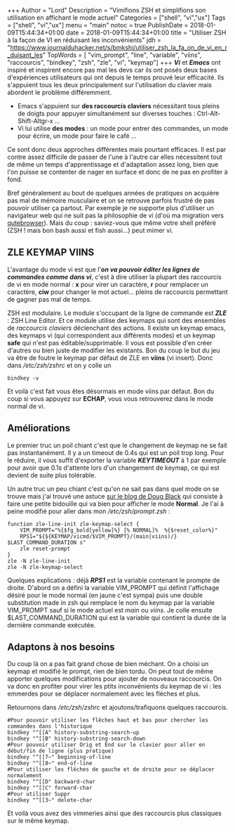 +++
Author = "Lord"
Description = "Vimifions ZSH et simplifions son utilisation en affichant le mode actuel"
Categories = ["shell", "vi","ux"]
Tags = ["shell", "vi","ux"]
menu = "main"
notoc = true
PublishDate = 2018-01-09T15:44:34+01:00
date = 2018-01-09T15:44:34+01:00
title = "Utiliser ZSH à la façon de VI en réduisant les inconvénients"
jdh = "https://www.journalduhacker.net/s/bmkshi/utiliser_zsh_la_fa_on_de_vi_en_r_duisant_les"
TopWords = [  "vim_prompt", "line", "variable", "viins", "raccourcis", "bindkey", "zsh", "zle", "vi", "keymap"]
+++
***Vi*** et ***Emacs*** ont inspiré et inspirent encore pas mal les devs car ils ont posés deux bases d'expériences utilisateurs qui ont depuis le temps prouvé leur efficacité. Ils s'appuient tous les deux principalement sur l'utilisation du clavier mais abordent le problème différemment.

  - Emacs s'appuient sur **des raccourcis claviers** nécessitant tous pleins de doigts pour appuyer simultanément sur diverses touches : Ctrl-Alt-Shift-Altgr-x …
  - Vi lui utilise **des modes** : un mode pour entrer des commandes, un mode pour écrire, un mode pour faire le café …

Ce sont donc deux approches différentes mais pourtant efficaces. Il est par contre assez difficile de passer de l'une à l'autre car elles nécessitent tout de même un temps d'apprentissage et d'adaptation assez long, bien que l'on puisse se contenter de nager en surface et donc de ne pas en profiter à fond.

Bref généralement au bout de quelques années de pratiques on acquière pas mal de mémoire musculaire et on se retrouve parfois frustré de pas pouvoir utiliser ça partout. Par exemple je ne supporte plus d'utiliser un navigateur web qui ne suit pas la philosophie de vi (d'où ma migration vers [qutebrowser](https://lord.re/posts/64-qutebrowser/)). Mais du coup : saviez-vous que même votre shell préféré (ZSH ! mais bon bash aussi et fish aussi…) peut mimer vi.

## ZLE KEYMAP VIINS
L'avantage du mode vi est que l'***on va pouvoir éditer les lignes de commandes comme dans vi***, c'est à dire utiliser la plupart des raccourcis de vi en mode normal : **x** pour virer un caractère, **r** pour remplacer un caractère, **ciw** pour changer le mot actuel… pleins de raccourcis permettant de gagner pas mal de temps.

ZSH est modulaire. Le module s'occupant de la ligne de commande est ***ZLE*** : ZSH Line Editor. Et ce module utilise des keymaps qui sont des ensembles de *raccourcis claviers* déclenchant des actions. Il existe un keymap emacs, des keymaps vi (qui correspondent aux différents modes) et un keymap **safe** qui n'est pas éditable/supprimable. Il vous est possible d'en créer d'autres ou bien juste de modifier les existants. Bon du coup le but du jeu va être de foutre le keymap par défaut de ZLE en **viins** (vi insert). Donc dans */etc/zsh/zshrc* et on y colle un 

	bindkey -v 

Et voilà c'est fait vous êtes désormais en mode viins par défaut. Bon du coup si vous appuyez sur **ECHAP**, vous vous retrouverez dans le mode normal de vi.

## Améliorations
Le premier truc un poil chiant c'est que le changement de keymap ne se fait pas instantanément. Il y a un timeout de 0.4s qui est un poil trop long. Pour le réduire, il vous suffit d'exporter la variable ***KEYTIMEOUT*** à 1 par exemple pour avoir que 0.1s d'attente lors d'un changement de keymap, ce qui est devient de suite plus tolérable.

Un autre truc un peu chiant c'est qu'on ne sait pas dans quel mode on se trouve mais j'ai trouvé une astuce [sur le blog de Doug Black](https://dougblack.io/words/zsh-vi-mode.html) qui consiste à faire une petite bidouille qui va bien pour afficher le mode **Normal**. Je l'ai à peine modifié pour aller dans mon */etc/zsh/prompt.zsh* :

	function zle-line-init zle-keymap-select {
		VIM_PROMPT="%{$fg_bold[yellow]%} [% NORMAL]%  %{$reset_color%}"
		RPS1="${${KEYMAP/vicmd/$VIM_PROMPT}/(main|viins)/} $LAST_COMMAND_DURATION s"
		zle reset-prompt
	}
	zle -N zle-line-init
	zle -N zle-keymap-select

Quelques explications : déjà ***RPS1*** est la variable contenant le prompte de droite. D'abord on a défini la variable VIM_PROMPT qui définit l'affichage désiré pour le mode normal (en jaune c'est sympa) puis une double substitution made in zsh qui remplace le nom du keymap par la variable VIM_PROMPT sauf si le mode actuel est *main* ou *viins*. Je colle ensuite $LAST_COMMAND_DURATION qui est la variable qui contient la durée de la dernière commande exécutée.

## Adaptons à nos besoins
Du coup là on a pas fait grand chose de bien méchant. On a choisi un keymap et modifié le prompt, rien de bien tordu. On peut tout de même apporter quelques modifications pour ajouter de nouveaux raccourcis. On va donc en profiter pour virer les ptits inconvénients du keymap de vi : les emmerdes pour se déplacer normalement avec les flèches et plus.

Retournons dans */etc/zsh/zshrc* et ajoutons/trafiquons quelques raccourcis.

	#Pour pouvoir utiliser les flêches haut et bas pour chercher les commandes dans l'historique
	bindkey "^[[A" history-substring-search-up
	bindkey "^[[B" history-substring-search-down
	#Pour pouvoir utiliser Orig et End sur le clavier pour aller en début/fin de ligne (plus pratique)
	bindkey "^[[7~" beginning-of-line
	bindkey "^[[8~" end-of-line
	#Pour utiliser les flêches de gauche et de droite pour se déplacer normalement
	bindkey "^[[D" backward-char
	bindkey "^[[C" forward-char
	#Pour utiliser Suppr
	bindkey "^[[3~" delete-char

Et voilà vous avez des vimmeries ainsi que des raccourcis plus classiques sur le même keymap.
